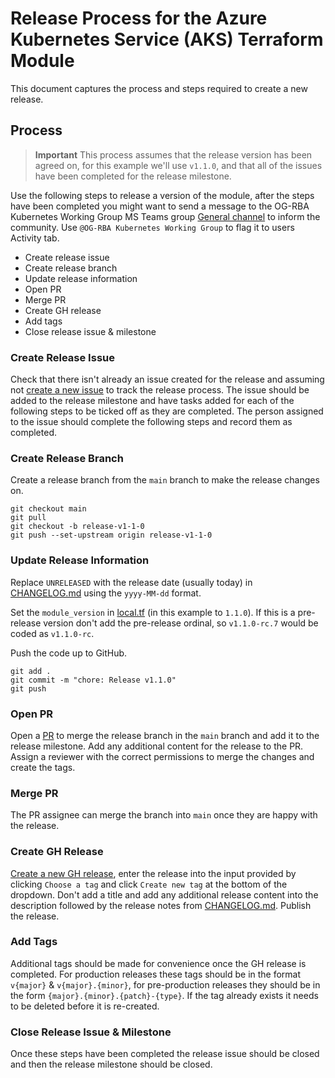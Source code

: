 # Release Process for the Azure Kubernetes Service (AKS) Terraform Module

This document captures the process and steps required to create a new release.

## Process

> **Important**
> This process assumes that the release version has been agreed on, for this example we'll use `v1.1.0`, and that all of the issues have been completed for the release milestone.

Use the following steps to release a version of the module, after the steps have been completed you might want to send a message to the OG-RBA Kubernetes Working Group MS Teams group [General channel](https://teams.microsoft.com/l/channel/19%3a27e66f24235b48dd8b14bf784f1a4e6a%40thread.skype/General?groupId=dc4762e6-314d-4645-9919-bff7cc54b91c&tenantId=9274ee3f-9425-4109-a27f-9fb15c10675d) to inform the community. Use `@OG-RBA Kubernetes Working Group` to flag it to users Activity tab.

- Create release issue
- Create release branch
- Update release information
- Open PR
- Merge PR
- Create GH release
- Add tags
- Close release issue & milestone

### Create Release Issue

Check that there isn't already an issue created for the release and assuming not [create a new issue](https://github.com/LexisNexis-RBA/terraform-azurerm-aks/issues/new/choose) to track the release process. The issue should be added to the release milestone and have tasks added for each of the following steps to be ticked off as they are completed. The person assigned to the issue should complete the following steps and record them as completed.

### Create Release Branch

Create a release branch from the `main` branch to make the release changes on.

```shell
git checkout main
git pull
git checkout -b release-v1-1-0
git push --set-upstream origin release-v1-1-0
```

### Update Release Information

Replace `UNRELEASED` with the release date (usually today) in [CHANGELOG.md](./CHANGELOG.md) using the `yyyy-MM-dd` format.

Set the `module_version` in [local.tf](./local.tf) (in this example to `1.1.0`). If this is a pre-release version don't add the pre-release ordinal, so `v1.1.0-rc.7` would be coded as `v1.1.0-rc`.

Push the code up to GitHub.

```shell
git add .
git commit -m "chore: Release v1.1.0"
git push
```

### Open PR

Open a [PR](https://github.com/LexisNexis-RBA/terraform-azurerm-aks/pulls) to merge the release branch in the `main` branch and add it to the release milestone. Add any additional content for the release to the PR. Assign a reviewer with the correct permissions to merge the changes and create the tags.

### Merge PR

The PR assignee can merge the branch into `main` once they are happy with the release.

### Create GH Release

[Create a new GH release](https://github.com/LexisNexis-RBA/terraform-azurerm-aks/releases/new), enter the release into the input provided by clicking `Choose a tag` and click `Create new tag` at the bottom of the dropdown. Don't add a title and add any additional release content into the description followed by the release notes from [CHANGELOG.md](./CHANGELOG.md). Publish the release.

### Add Tags

Additional tags should be made for convenience once the GH release is completed. For production releases these tags should be in the format `v{major}` & `v{major}.{minor}`, for pre-production releases they should be in the form `{major}.{minor}.{patch}-{type}`. If the tag already exists it needs to be deleted before it is re-created.

### Close Release Issue & Milestone

Once these steps have been completed the release issue should be closed and then the release milestone should be closed.

